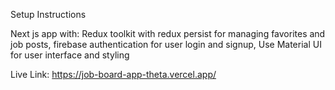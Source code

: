 Setup Instructions

Next js app with:
Redux toolkit with redux persist for managing favorites and job posts,
firebase authentication for user login and signup,
Use Material UI for user interface and styling

Live Link: https://job-board-app-theta.vercel.app/
